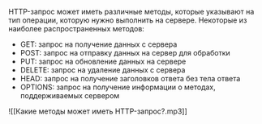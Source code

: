 HTTP-запрос может иметь различные методы, которые указывают на тип операции, которую нужно выполнить на сервере. Некоторые из наиболее распространенных методов:

-   GET: запрос на получение данных с сервера
-   POST: запрос на отправку данных на сервер для обработки
-   PUT: запрос на обновление данных на сервере
-   DELETE: запрос на удаление данных с сервера
-   HEAD: запрос на получение заголовков ответа без тела ответа
-   OPTIONS: запрос на получение информации о методах, поддерживаемых сервером

![[Какие методы может иметь HTTP-запрос?.mp3]]
